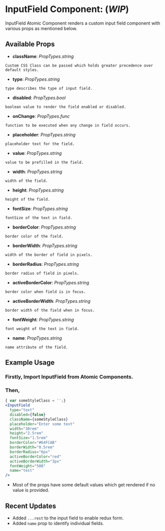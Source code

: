 # InputField Component: (**_WIP_**)

InputField Atomic Component renders a custom input field component with various props as mentioned below.

## Available Props

* **className**: *PropTypes.string* 

```Custom CSS Class can be passed which holds greater precedence over default styles.```

* **type**: *PropTypes.string*

```type describes the type of input field.```

* **disabled**: *PropTypes.bool*

```boolean value to render the field enabled or disabled.```

* **onChange**: *PropTypes.func*

```function to be executed when any change in field occurs.```

* **placeholder**: *PropTypes.string*

```placeholder text for the field.```

* **value**: *PropTypes.string*

```value to be prefilled in the field.```

* **width**: *PropTypes.string*

```width of the field.```

* **height**: *PropTypes.string*

```height of the field.```

* **fontSize**: *PropTypes.string*

```fontSize of the text in field.```

* **borderColor**: *PropTypes.string*

```border color of the field.```

* **borderWidth**: *PropTypes.string*

```width of the border of field in pixels.```

* **borderRadius**: *PropTypes.string* 

```border radius of field in pixels.```

* **activeBorderColor**: *PropTypes.string* 

```border color when field is in focus.```

* **activeBorderWidth**: *PropTypes.string*

```border width of the field when in focus.```

* **fontWeight**: *PropTypes.string*

```font weight of the text in field.```

* **name**: *PropTypes.string*

```name attribute of the field.```

## Example Usage

### Firstly, Import InputField from Atomic Components.

### Then,

``` jsx
{ var someStyleClass = '';}
<InputField 
  type="text" 
  disabled={false} 
  className={someStyleClass}
  placeholder="Enter some text" 
  width="30rem" 
  height="2.5rem" 
  fontSize="1.5rem" 
  borderColor="#64FCAB" 
  borderWidth="0.5rem" 
  borderRadius="6px" 
  activeBorderColor="red" 
  activeBorderWidth="3px" 
  fontWeight="500" 
  name="test"
/>
```

* Most of the props have some default values which get rendered if no value is provided. 

## Recent Updates

* Added ```...rest``` to the input field to enable redux form.
* Added ```name``` prop to identify individual fields. 
